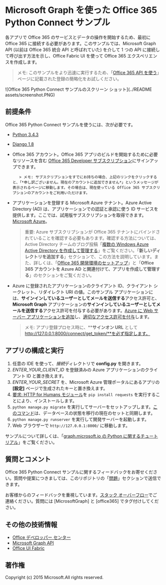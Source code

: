 ﻿# Microsoft Graph を使った Office 365 Python Connect サンプル

各アプリで Office 365 のサービスとデータの操作を開始するため、最初に Office 365 に接続する必要があります。このサンプルでは、Microsoft Graph API (以前は Office 365 統合 API と呼ばれていた) を介して 1 つの API に接続して呼び出す方法を示し、Office Fabric UI を使って Office 365 エクスペリエンスを作成します。

> メモ: このサンプルをより迅速に実行するため、「[Office 365 API を使う](http://dev.office.com/getting-started/office365apis?platform=option-python#setup)」ページに記載された登録の簡略化をお試しください。

![Office 365 Python Connect サンプルのスクリーン ショット](../README assets/screenshot.PNG)

## 前提条件

Office 365 Python Connect サンプルを使うには、次が必要です。
* [Python 3.4.3](https://www.python.org/downloads/) 
* [Django 1.8](https://docs.djangoproject.com/en/1.8/intro/install/) 
* Office 365 アカウント。Office 365 アプリのビルドを開始するために必要なリソースを含む [Office 365 Developer サブスクリプション](https://portal.office.com/Signup/Signup.aspx?OfferId=6881A1CB-F4EB-4db3-9F18-388898DAF510&DL=DEVELOPERPACK&ali=1#0)にサインアップできます。

         > メモ: サブスクリプションをすでにお持ちの場合、上記のリンクをクリックすると、「*申し訳ございません。現在のアカウントに追加できません*」というメッセージが表示されるページに移動します。その場合は、現在使っている Office 365 サブスクリプションのアカウントをご利用いただけます。
* アプリケーションを登録する Microsoft Azure テナント。Azure Active Directory (AD) は、アプリケーションでの認証と承認に使う ID サービスを提供します。ここでは、試用版サブスクリプションを取得できます。 [Microsoft Azure](https://account.windowsazure.com/SignUp)。

    > 重要: Azure サブスクリプションが Office 365 テナントにバインドされていることを確認する必要もあります。確認する方法については、Active Directory チームのブログ投稿「[複数の Windows Azure Active Directory を作成して管理する](http://blogs.technet.com/b/ad/archive/2013/11/08/creating-and-managing-multiple-windows-azure-active-directories.aspx)」をご覧ください。「**新しいディレクトリを追加する**」セクションで、この方法を説明しています。また、詳しくは、「[Office 365 開発環境のセットアップ](https://msdn.microsoft.com/office/office365/howto/setup-development-environment#bk_CreateAzureSubscription)」と「**Office 365 アカウントを Azure AD と関連付けて、アプリを作成して管理する**」のセクションをご覧ください。
* Azure に登録されたアプリケーションのクライアント ID、クライアント シークレット、リダイレクト URI の値。このサンプル アプリケーションには、**サインインしているユーザーとしてメールを送信する**アクセス許可と、**Microsoft Graph** アプリケーションの**サインインしているユーザーとしてメールを送信する**アクセス許可を付与する必要があります。[Azure に Web サーバー アプリケーションを追加](https://msdn.microsoft.com/office/office365/HowTo/add-common-consent-manually#bk_RegisterServerApp)し、[適切なアクセス許可を付与](https://github.com/OfficeDev/O365-Python-Microsoft-Graph-Connect/wiki/Grant-permissions-to-the-Connect-application-in-Azure)します。

     > メモ: アプリ登録プロセス時に、****サインオン URL** として http://127.0.0.1:8000/connect/get_token/**を必ず指定します。

## アプリの構成と実行

1. 任意の IDE を使って、*接続*ディレクトリで **config.py** を開きます。
2. *ENTER_YOUR_CLIENT_ID* を登録済みの Azure アプリケーションのクライアント ID と置き換えます。
3. *ENTER_YOUR_SECRET* を、Microsoft Azure 管理ポータルにあるアプリの **[設定]** ページで生成されたキーと置き換えます。
4. [要求: HTTP for Humans モジュール](http://docs.python-requests.org/en/latest/)を ```pip install requests``` を実行することにより、インストールします。
5. ```python manage.py migrate``` を実行してサーバーをセットアップします。[このコマンド](https://docs.djangoproject.com/en/1.8/ref/django-admin/#django-admin-migrate)は、データベースの状態を移行の現在のセットと同期します。
6. ```python manage.py runserver``` を実行して開発サーバーを起動します。
7. Web ブラウザーで ```http://127.0.0.1:8000/``` に移動します。

サンプルについて詳しくは、「[graph.microsoft.io の Python に関するチュートリアル](http://graph.microsoft.io/docs/platform/python)」をご覧ください。

## 質問とコメント

Office 365 Python Connect サンプルに関するフィードバックをお寄せください。質問や提案につきましては、このリポジトリの「[問題](https://github.com/OfficeDev/O365-Python-Microsoft-Graph-Connect/issues)」セクションで送信できます。

お客様からのフィードバックを重視しています。[スタック オーバーフロー](http://stackoverflow.com/questions/tagged/office365+or+microsoftgraph)でご連絡ください。質問には [MicrosoftGraph] と [office365] でタグ付けしてください。
  
## その他の技術情報

* [Office デベロッパー センター](http://dev.office.com/)
* [Microsoft Graph API](http://graph.microsoft.io)
* [Office UI Fabric](http://dev.office.com/fabric)

## 著作権
Copyright (c) 2015 Microsoft.All rights reserved.

